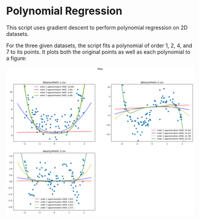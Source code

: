 # Polynomial Regression

This script uses gradient descent to perform polynomial regression on 2D datasets.

For the three given datasets, the script fits a polynomial of order 1, 2, 4, and 7 to its points. It plots both the original points as well as each polynomial to a figure:

![Plots](/media/plots.png)

